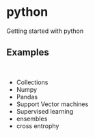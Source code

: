 # python
Getting started with python

<h2> Examples </h2> <br>
 <ul>
<li> Collections</li> 
<li> Numpy</li>
<li> Pandas</li>
<li> Support Vector machines </li>
<li> Supervised learning</li>
<li> ensembles </li>
 <li> cross entrophy </li>
</ul> 


